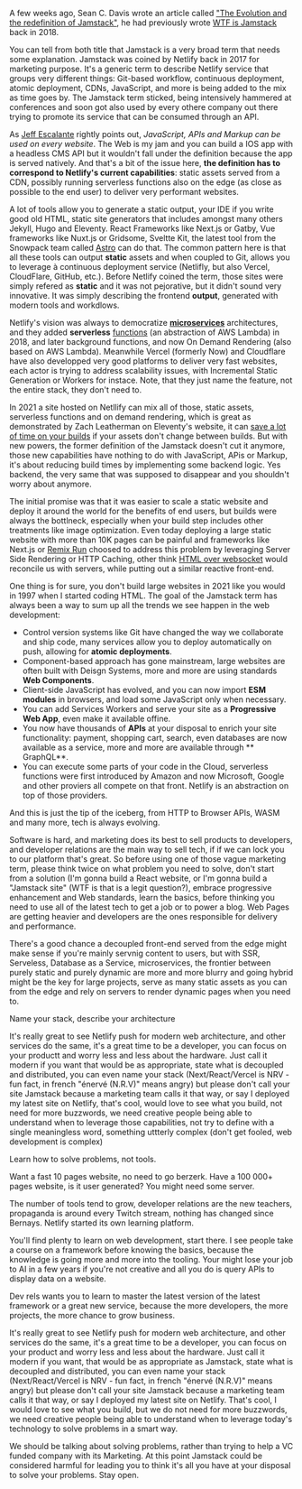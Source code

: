 A few weeks ago, Sean C. Davis wrote an article called ["The Evolution and the redefinition of Jamstack"](https://www.seancdavis.com/blog/jamstack-evolution-and-redefinition/), he had previously wrote [WTF is Jamstack](https://www.seancdavis.com/blog/wtf-is-jamstack/) back in 2018.

You can tell from both title that Jamstack is a very broad term that needs some explanation. Jamstack was coined by Netlify back in 2017 for marketing purpose. It's a generic term to describe Netlify service that groups very different things: Git-based workflow, continuous deployment, atomic deployment, CDNs, JavaScript, and more is being added to the mix as time goes by. The Jamstack term sticked, being intensively hammered at conferences and soon got also used by every othere company out there trying to promote its service that can be consumed through an API.

As [Jeff Escalante](https://twitter.com/jescalan) rightly points out, *JavaScript, APIs and Markup can be used on every website*.  The Web is my jam and you can  build a IOS app with a headless CMS API but it wouldn't fall under the definition because the app is served natively. And that's a bit of the issue here, **the definition has to correspond to Netlify's current capabilities**: static assets served from a CDN, possibly running serverless functions also on the edge (as close as possible to the end user) to deliver very performant websites.

A lot of tools allow you to generate a static output, your IDE if you write good old HTML, static site generators that includes amongst many others Jekyll, Hugo and Eleventy. React Frameworks like Next.js or Gatby, Vue frameworks like Nuxt.js or Gridsome, Sveltte Kit, the latest tool from the Snowpack team called [Astro](https://astro.build/) can do that. The common pattern here is that all these tools can output **static** assets and when coupled to Git, allows you to leverage à continuous deployment service (Netlifly, but also Vercel, CloudFlare, GitHub, etc.). Before Netlify coined the term, those sites were simply refered as **static** and it was not pejorative, but it didn't sound very innovative. It was simply describing the frontend **output**, generated with modern tools and workdlows.

Netlify's vision was always to democratize [**microservices**](https://www.netlify.com/blog/2019/11/18/what-are-microservices/) architectures, and they added **serverless** [functions](https://www.netlify.com/blog/2018/03/20/netlifys-aws-lambda-functions-bring-the-backend-to-your-frontend-workflow/) (an abstraction of AWS Lambda) in 2018, and later background functions, and now On Demand Rendering (also based on AWS Lambda). Meanwhile Vercel (formerly Now) and Cloudflare have also developped very good platforms to deliver very fast websites, each actor is trying to address scalability issues, with Incremental Static Generation or Workers for instace. Note, that they just name the feature, not the entire stack, they don't need to.

In 2021 a site hosted on Netllify can mix all of those, static assets, serverless functions and on demand rendering, which is great as demonstrated by Zach Leatherman on Eleventy's website, it can [save a lot of time on your builds](https://twitter.com/zachleat/status/1402687220541165568) if your assets don't change between builds. But with new powers, the former definition of the Jamstack doesn't cut it anymore, those new capabilities have nothing to do with JavaScript, APis or Markup, it's about reducing build times by implementing some backend logic. Yes backend, the very same that was supposed to disappear and you shouldn't worry about anymore.

The initial promise was that it was easier to scale a static website and deploy it around the world for the benefits of end users, but builds were always the bottlneck, especially when your build step includes other treatments like image optimization. Even today deploying a large static website with more than 10K pages can be painful and frameworks like Next.js or [Remix Run](https://remix.run/features) choosed to address this problem by leveraging Server Side Rendering or HTTP Caching, other think [HTML over websocket](https://alistapart.com/article/the-future-of-web-software-is-html-over-websockets/) would reconcile us with servers, while putting out a similar reactive front-end.

One thing is for sure, you don't build large websites in 2021 like you would in 1997 when I started coding HTML. The goal of the Jamstack term has always been a way to sum up all the trends we see happen in the web development:

- Control version systems like Git have changed the way we collaborate and ship code, many services allow you to deploy automatically on push, allowing for **atomic deployments**.
- Component-based approach has gone mainstream, large websites are often built with Deisgn Systems, more and more are using standards **Web Components**.
- Client-side JavaScript has evolved, and you can now import **ESM modules** in browsers, and load some JavaScript only when necessary.
- You can add Services Workers and serve your site as a **Progressive Web App**, even make it available offine.
- You now have thousands of **APIs** at your disposal to enrich your site functionality: payment, shopping cart, search, even databases are now available as a service, more and more are available through ** GraphQL**.
- You can execute some parts of your code in the Cloud, serverless functions were first introduced by Amazon and now Microsoft, Google and other proviers all compete on that front. Netlify is an abstraction on top of those providers.

And this is just the tip of the iceberg, from HTTP to Browser APIs, WASM and many more, tech is always evolving.

Software is hard, and marketing does its best to sell products to developers, and developer relations are the main way to sell tech, if if we can lock you to our platform that's great. So before using one of those vague marketing term, please think twice on what problem you need to solve, don't start from a solution (I'm gonna build a React website, or I'm gonna build a "Jamstack site" (WTF is that is a legit question?), embrace progressive enhancement and Web standards, learn the basics, before thinking you need to use all of the latest tech to get a job or to power a blog. Web Pages are getting heavier and developers are the ones responsible for delivery and performance. 

There's a good chance a decoupled front-end served from the edge might make sense if you're mainly servnig content to users, but with SSR, Serveless, Database as a Service, microservices, the frontier between purely static and purely dynamic are more and more blurry and going hybrid might be the key for large projects, serve as many static assets as you can from the edge and rely on servers to render dynamic pages when you need to. 

Name your stack, describe your architecture

It's really great to see Netlify push for modern web architecture, and other services do the same, it's a great time to be a developer, you can focus on your productt and worry less and less about the hardware. Just call it modern if you want that would be as appropriate,  state what is decoupled and distributed, you can even name your stack (Next/React/Vercel is NRV - fun fact, in french "énervé (N.R.V)" means angry) but please don't call your site Jamstack because a marketing team calls it that way, or say I deployed my latest site on Netlify, that's cool, would love to see what you build, not need for more buzzwords, we need creative people being able to understand when to leverage those capabilities, not try to define with a single meaningless word, something uttterly complex (don't get fooled,  web development is complex)

Learn how to solve problems, not tools.

Want a fast 10 pages website, no need to go berzerk.
Have a 100 000+ pages website, is it user generated? You might need some server.

The number of tools tend to grow, developer relations are the new teachers, propaganda is around every Twitch stream, nothing has changed since Bernays.
Netlify started its own learning platform.

You'll find plenty to learn on web development, start there. I see people take a course on a framework before knowing the basics, because the knowledge is going more and more into the tooling. Your might lose your job to AI in a few years if you're not creative and all you do is query APIs to display data on  a website.

Dev rels wants you to learn to master the latest version of the latest framework or a great new service, because the more developers, the more projects, the more chance to grow business. 

It's really great to see Netlify push for modern web architecture, and other services do the same, it's a great time to be a developer, you can focus on your product and worry less and less about the hardware. Just call it modern if you want, that would be as appropriate as Jamstack, state what is decoupled and distributed, you can even name your stack (Next/React/Vercel is NRV - fun fact, in french "énervé (N.R.V)" means angry) but please don't call your site Jamstack because a marketing team calls it that way, or say I deployed my latest site on Netlify. That's cool, I would love to see what you build, but we do not need for more buzzwords, we need creative people being able to understand when to leverage today's technology to solve problems in a smart way.

We should be talking about solving problems, rather than trying to help a VC funded company with its Marketing. At this point Jamstack could be considered harmful for leading you to think it's all you have at your disposal to solve your problems. Stay open.
